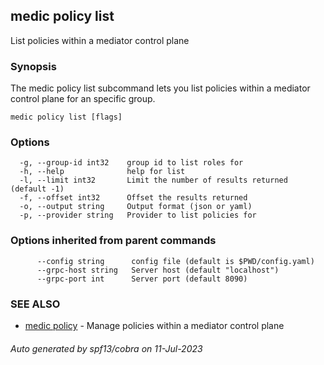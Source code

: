 ## medic policy list

List policies within a mediator control plane

### Synopsis

The medic policy list subcommand lets you list policies within a
mediator control plane for an specific group.

```
medic policy list [flags]
```

### Options

```
  -g, --group-id int32    group id to list roles for
  -h, --help              help for list
  -l, --limit int32       Limit the number of results returned (default -1)
  -f, --offset int32      Offset the results returned
  -o, --output string     Output format (json or yaml)
  -p, --provider string   Provider to list policies for
```

### Options inherited from parent commands

```
      --config string      config file (default is $PWD/config.yaml)
      --grpc-host string   Server host (default "localhost")
      --grpc-port int      Server port (default 8090)
```

### SEE ALSO

* [medic policy](medic_policy.md)	 - Manage policies within a mediator control plane

###### Auto generated by spf13/cobra on 11-Jul-2023
